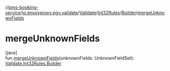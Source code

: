 //[pms-booking-service](../../../../../index.md)/[io.envoyproxy.pgv.validate](../../../index.md)/[Validate](../../index.md)/[Int32Rules](../index.md)/[Builder](index.md)/[mergeUnknownFields](merge-unknown-fields.md)

# mergeUnknownFields

[java]\
fun [mergeUnknownFields](merge-unknown-fields.md)(unknownFields: UnknownFieldSet): [Validate.Int32Rules.Builder](index.md)